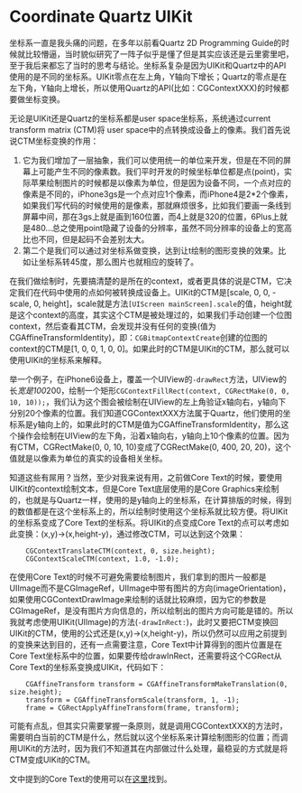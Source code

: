 # Coordinate Quartz UIKit

坐标系一直是我头痛的问题，在多年以前看Quartz 2D Programming Guide的时候就比较懵逼，当时貌似研究了一阵子似乎是懂了但是其实应该还是云里雾里吧，至于我后来都忘了当时的思考与结论。坐标系复杂是因为UIKit和Quartz中的API使用的是不同的坐标系。UIKit零点在左上角，Y轴向下增长；Quartz的零点是在左下角，Y轴向上增长，所以使用Quartz的API(比如：CGContextXXX)的时候都要做坐标变换。

无论是UIKit还是Quartz的坐标系都是user space坐标系，系统通过current transform matrix (CTM)将 user space中的点转换成设备上的像素。我们首先说说CTM坐标变换的作用：
1. 它为我们增加了一层抽象，我们可以使用统一的单位来开发，但是在不同的屏幕上可能产生不同的像素数。我们平时开发的时候坐标单位都是点(point)，实际苹果绘制图片的时候都是以像素为单位，但是因为设备不同，一个点对应的像素是不同的，iPhone3gs是一个点对应1个像素，而iPhone4是2*2个像素，如果我们写代码的时候使用的是像素，那就麻烦很多，比如我们要画一条线到屏幕中间，那在3gs上就是画到160位置，而4上就是320的位置，6Plus上就是480...总之使用point隐藏了设备的分辨率，虽然不同分辨率的设备上的宽高比也不同，但是起码不会差别太大。
2. 第二个是我们可以通过对坐标系做变换，达到让t绘制的图形变换的效果。比如让坐标系转45度，那么图片也就相应的旋转了。

在我们做绘制时，先要搞清楚的是所在的context，或者更具体的说是CTM，它决定我们在代码中使用的点如何被转换成设备上。UIKit的CTM是[scale, 0, 0, -scale, 0, height]，scale就是方法`[UIScreen mainScreen].scale`的值，height就是这个context的高度，其实这个CTM是被处理过的，如果我们手动创建一个位图context，然后查看其CTM，会发现并没有任何的变换(值为CGAffineTransformIdentity)，即：`CGBitmapContextCreate`创建的位图的context的CTM是[1, 0, 0, 1, 0, 0]。如果此时的CTM是UIKit的CTM，那么就可以使用UIKit的坐标系来解释。

举一个例子，在iPhone6设备上，覆盖一个UIView的`-drawRect`方法，UIView的长*宽是100*200，绘制一个矩形`CGContextFillRect(context, CGRectMake(0, 0, 10, 10));`，我们认为这个图会被绘制在UIView的左上角验证x轴向右，y轴向下分别20个像素的位置。我们知道CGContextXXX方法属于Quartz，他们使用的坐标系是y轴向上的，如果此时的CTM是值为CGAffineTransformIdentity，那么这个操作会绘制在UIView的左下角，沿着x轴向右，y轴向上10个像素的位置。因为有CTM，CGRectMake(0, 0, 10, 10)变成了CGRectMake(0, 400, 20, 20)，这个值就是以像素为单位的真实的设备相关坐标。

知道这些有屌用？当然，至少对我来说有用，之前做Core Text的时候，要使用UIKit的context绘制文本，但是Core Text底层使用的是Core Graphics来绘制的，也就是与Quartz一样，使用的是y轴向上的坐标系，在计算排版的时候，得到的数值都是在这个坐标系上的，所以绘制时使用这个坐标系就比较方便。将UIKit的坐标系变成了Core Text的坐标系。将UIKit的点变成Core Text的点可以考虑如此变换：(x,y)->(x,height-y)，通过修改CTM，可以达到这个效果：

```
    CGContextTranslateCTM(context, 0, size.height);
    CGContextScaleCTM(context, 1.0, -1.0);
```

在使用Core Text的时候不可避免需要绘制图片，我们拿到的图片一般都是UIImage而不是CGImageRef，UIImage中带有图片的方向(imageOrientation)，如果使用CGContextDrawImage来绘制的话就比较麻烦，因为它的参数是CGImageRef，是没有图片方向信息的，所以绘制出的图片方向可能是错的。所以我就考虑使用UIKit(UIImage)的方法(`-drawInRect:`)，此时又要把CTM变换回UIKit的CTM，使用的公式还是(x,y)->(x,height-y)，所以仍然可以应用之前提到的变换来达到目的，还有一点需要注意，Core Text中计算得到的图片位置是在Core Text坐标系中的位置，如果要传给drawInRect，还需要将这个CGRect从Core Text的坐标系变换成UIKit，代码如下：

```
    CGAffineTransform transform = CGAffineTransformMakeTranslation(0, size.height);
    transform = CGAffineTransformScale(transform, 1, -1);
    frame = CGRectApplyAffineTransform(frame, transform);
```

可能有点乱，但其实只需要掌握一条原则，就是调用CGContextXXX的方法时，需要明白当前的CTM是什么，然后就以这个坐标系来计算绘制图形的位置；而调用UIKit的方法时，因为我们不知道其在内部做过什么处理，最稳妥的方式就是将CTM变成UIKit的CTM。

文中提到的Core Text的使用可以在[这里](https://github.com/kudocc/CCKit/blob/master/CCKit/text/CCTextLayout.m)找到。
